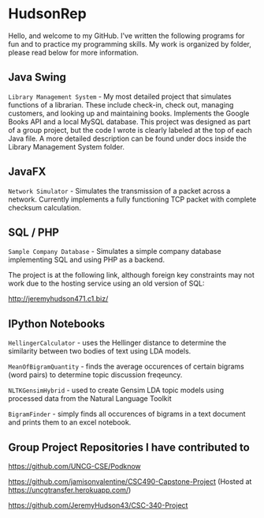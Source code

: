 # HudsonRep
Hello, and welcome to my GitHub. I've written the following programs for fun and to practice my programming skills. My work is organized by folder, please read below for more information. 

 ## Java Swing
``Library Management System`` - My most detailed project that simulates functions of a librarian. These include check-in, check out, managing customers, and looking up and maintaining books. Implements the Google Books API and a local MySQL database. This project was designed as part of a group project, but the code I wrote is clearly labeled at the top of each Java file. A more detailed description can be found under docs inside the Library Management System folder. 

## JavaFX

``Network Simulator`` - Simulates the transmission of a packet across a network. Currently implements a fully functioning TCP packet with complete checksum calculation. 

 ## SQL / PHP
``Sample Company Database`` - Simulates a simple company database implementing SQL and using PHP as a backend. 

The project is at the following link, although foreign key constraints may not work due to the hosting service using an old version of SQL:

http://jeremyhudson471.c1.biz/


 ## IPython Notebooks
``HellingerCalculator`` - uses the Hellinger distance to determine the similarity between two bodies of text using LDA models.

``MeanOfBigramQuantity`` - finds the average occurences of certain bigrams (word pairs) to determine topic discussion freqeuncy.

``NLTKGensimHybrid`` -  used to create Gensim LDA topic models using processed data from the Natural Language Toolkit

``BigramFinder`` - simply finds all occurences of bigrams in a text document and prints them to an excel notebook. 

 ## Group Project Repositories I have contributed to
 
 https://github.com/UNCG-CSE/Podknow
 
 https://github.com/jamisonvalentine/CSC490-Capstone-Project  (Hosted at https://uncgtransfer.herokuapp.com/)
 
 https://github.com/JeremyHudson43/CSC-340-Project

